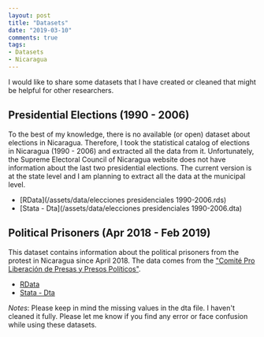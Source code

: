 ```yaml
---
layout: post
title: "Datasets"
date: "2019-03-10"
comments: true
tags:
- Datasets
- Nicaragua
---
```


I would like to share some datasets that I have created or cleaned that might be helpful for other researchers.

## Presidential Elections (1990 - 2006)
To the best of my knowledge, there is no available (or open) dataset about elections in Nicaragua. Therefore, I took the statistical catalog of elections in Nicaragua (1990 - 2006) and extracted all the data from it. Unfortunately, the Supreme Electoral Council of Nicaragua website does not have information about the last two presidential elections. The current version is at the state level and I am planning to extract all the data at the municipal level.

* [RData](/assets/data/elecciones presidenciales 1990-2006.rds)
* [Stata - Dta](/assets/data/elecciones presidenciales 1990-2006.dta)


## Political Prisoners (Apr 2018 - Feb 2019)
This dataset contains information about the political prisoners from the protest in Nicaragua since April 2018. The data comes from the ["Comité Pro Liberación de Presas y Presos Políticos"](http://presospoliticosnicaragua.com/).

* [RData](/assets/data/presos_politicos_15_feb_2019.rds)
* [Stata - Dta](/assets/data/presos_politicos_15_feb_2019.dta)

_Notes_: Please keep in mind the missing values in the dta file. I haven't cleaned it fully. Please let me know if you find any error or face confusion while using these datasets.
